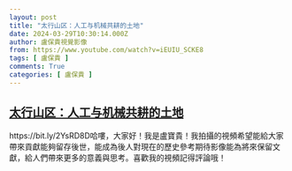 ```yaml
---
layout: post
title: "太行山区：人工与机械共耕的土地"
date: 2024-03-29T10:30:14.000Z
author: 盧保貴視覺影像
from: https://www.youtube.com/watch?v=iEUIU_SCKE8
tags: [ 盧保貴 ]
comments: True
categories: [ 盧保貴 ]
---
```

<!--1711708214000-->
[太行山区：人工与机械共耕的土地](https://www.youtube.com/watch?v=iEUIU_SCKE8)
------

<div>
https://bit.ly/2YsRD8D哈嘍，大家好！我是盧寶貴！我拍攝的視頻希望能給大家帶來貢獻能夠留存後世，能成為後人對現在的歷史參考期待影像能為將來保留文獻，給人們帶來更多的意義與思考。喜歡我的視頻記得評論哦！
</div>

